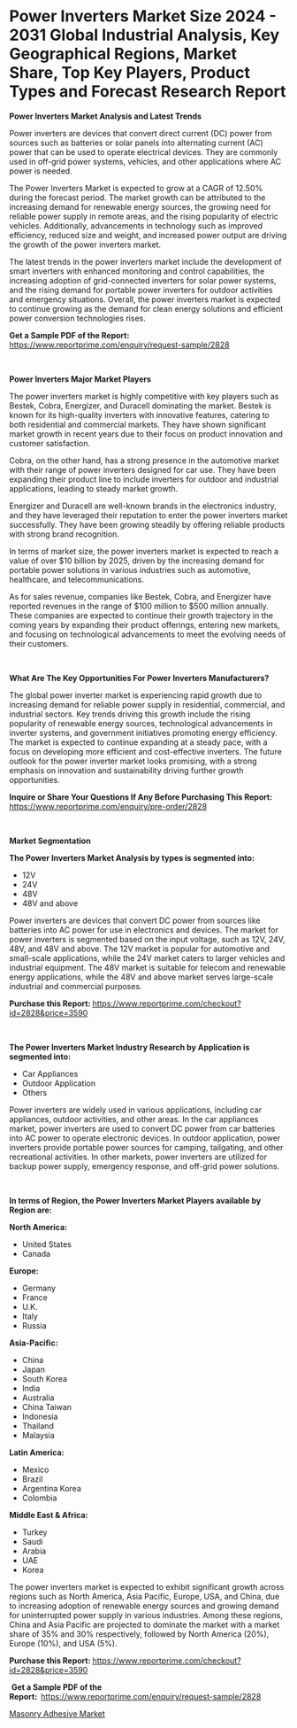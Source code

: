 <p><h1>Power Inverters Market Size 2024 - 2031 Global Industrial Analysis, Key Geographical Regions, Market Share, Top Key Players, Product Types and Forecast Research Report</h1></p><p><strong>Power Inverters Market Analysis and Latest Trends</strong></p>
<p><p>Power inverters are devices that convert direct current (DC) power from sources such as batteries or solar panels into alternating current (AC) power that can be used to operate electrical devices. They are commonly used in off-grid power systems, vehicles, and other applications where AC power is needed.</p><p>The Power Inverters Market is expected to grow at a CAGR of 12.50% during the forecast period. The market growth can be attributed to the increasing demand for renewable energy sources, the growing need for reliable power supply in remote areas, and the rising popularity of electric vehicles. Additionally, advancements in technology such as improved efficiency, reduced size and weight, and increased power output are driving the growth of the power inverters market.</p><p>The latest trends in the power inverters market include the development of smart inverters with enhanced monitoring and control capabilities, the increasing adoption of grid-connected inverters for solar power systems, and the rising demand for portable power inverters for outdoor activities and emergency situations. Overall, the power inverters market is expected to continue growing as the demand for clean energy solutions and efficient power conversion technologies rises.</p></p>
<p><strong>Get a Sample PDF of the Report:&nbsp;</strong> <a href="https://www.reportprime.com/enquiry/request-sample/2828">https://www.reportprime.com/enquiry/request-sample/2828</a></p>
<p>&nbsp;</p>
<p><strong>Power Inverters Major Market Players</strong></p>
<p><p>The power inverters market is highly competitive with key players such as Bestek, Cobra, Energizer, and Duracell dominating the market. Bestek is known for its high-quality inverters with innovative features, catering to both residential and commercial markets. They have shown significant market growth in recent years due to their focus on product innovation and customer satisfaction.</p><p>Cobra, on the other hand, has a strong presence in the automotive market with their range of power inverters designed for car use. They have been expanding their product line to include inverters for outdoor and industrial applications, leading to steady market growth.</p><p>Energizer and Duracell are well-known brands in the electronics industry, and they have leveraged their reputation to enter the power inverters market successfully. They have been growing steadily by offering reliable products with strong brand recognition.</p><p>In terms of market size, the power inverters market is expected to reach a value of over $10 billion by 2025, driven by the increasing demand for portable power solutions in various industries such as automotive, healthcare, and telecommunications.</p><p>As for sales revenue, companies like Bestek, Cobra, and Energizer have reported revenues in the range of $100 million to $500 million annually. These companies are expected to continue their growth trajectory in the coming years by expanding their product offerings, entering new markets, and focusing on technological advancements to meet the evolving needs of their customers.</p></p>
<p>&nbsp;</p>
<p><strong>What Are The Key Opportunities For Power Inverters Manufacturers?</strong></p>
<p><p>The global power inverter market is experiencing rapid growth due to increasing demand for reliable power supply in residential, commercial, and industrial sectors. Key trends driving this growth include the rising popularity of renewable energy sources, technological advancements in inverter systems, and government initiatives promoting energy efficiency. The market is expected to continue expanding at a steady pace, with a focus on developing more efficient and cost-effective inverters. The future outlook for the power inverter market looks promising, with a strong emphasis on innovation and sustainability driving further growth opportunities.</p></p>
<p><strong>Inquire or Share Your Questions If Any Before Purchasing This Report:</strong> <a href="https://www.reportprime.com/enquiry/pre-order/2828">https://www.reportprime.com/enquiry/pre-order/2828</a></p>
<p>&nbsp;</p>
<p><strong>Market Segmentation</strong></p>
<p><strong>The Power Inverters Market Analysis by types is segmented into:</strong></p>
<p><ul><li>12V</li><li>24V</li><li>48V</li><li>48V and above</li></ul></p>
<p><p>Power inverters are devices that convert DC power from sources like batteries into AC power for use in electronics and devices. The market for power inverters is segmented based on the input voltage, such as 12V, 24V, 48V, and 48V and above. The 12V market is popular for automotive and small-scale applications, while the 24V market caters to larger vehicles and industrial equipment. The 48V market is suitable for telecom and renewable energy applications, while the 48V and above market serves large-scale industrial and commercial purposes.</p></p>
<p><strong>Purchase this Report:&nbsp;</strong><a href="https://www.reportprime.com/checkout?id=2828&price=3590">https://www.reportprime.com/checkout?id=2828&price=3590</a></p>
<p>&nbsp;</p>
<p><strong>The Power Inverters Market Industry Research by Application is segmented into:</strong></p>
<p><ul><li>Car Appliances</li><li>Outdoor Application</li><li>Others</li></ul></p>
<p><p>Power inverters are widely used in various applications, including car appliances, outdoor activities, and other areas. In the car appliances market, power inverters are used to convert DC power from car batteries into AC power to operate electronic devices. In outdoor application, power inverters provide portable power sources for camping, tailgating, and other recreational activities. In other markets, power inverters are utilized for backup power supply, emergency response, and off-grid power solutions.</p></p>
<p>&nbsp;</p>
<p><strong>In terms of Region, the Power Inverters Market Players available by Region are:</strong></p>
<p>
    <p> <strong> North America: </strong>
        <ul>
            <li>United States</li>
            <li>Canada</li>
        </ul>
        </p> 
    <p> <strong> Europe: </strong>
        <ul>
            <li>Germany</li>
            <li>France</li>
            <li>U.K.</li>
            <li>Italy</li>
            <li>Russia</li>
        </ul>
        </p> 
    <p> <strong> Asia-Pacific: </strong>
        <ul>
            <li>China</li>
            <li>Japan</li>
            <li>South Korea</li>
            <li>India</li>
            <li>Australia</li>
            <li>China Taiwan</li>
            <li>Indonesia</li>
            <li>Thailand</li>
            <li>Malaysia</li>
        </ul>
        </p> 
    <p> <strong> Latin America: </strong>
        <ul>
            <li>Mexico</li>
            <li>Brazil</li>
            <li>Argentina Korea</li>
            <li>Colombia</li>
        </ul>
        </p> 
    <p> <strong> Middle East & Africa: </strong>
        <ul>
            <li>Turkey</li>
            <li>Saudi</li>
            <li>Arabia</li>
            <li>UAE</li>
            <li>Korea</li>
        </ul>
    </p>
    </p>
<p><p>The power inverters market is expected to exhibit significant growth across regions such as North America, Asia Pacific, Europe, USA, and China, due to increasing adoption of renewable energy sources and growing demand for uninterrupted power supply in various industries. Among these regions, China and Asia Pacific are projected to dominate the market with a market share of 35% and 30% respectively, followed by North America (20%), Europe (10%), and USA (5%).</p></p>
<p><strong>Purchase this Report: </strong><a href="https://www.reportprime.com/checkout?id=2828&price=3590">https://www.reportprime.com/checkout?id=2828&price=3590</a></p>
<p>&nbsp;<strong>Get a Sample PDF of the Report:&nbsp;&nbsp;</strong><a href="https://www.reportprime.com/enquiry/request-sample/2828">https://www.reportprime.com/enquiry/request-sample/2828</a></p>
<p><strong></strong></p>
<p><p><a href="https://carnation-joke-41f.notion.site/Masonry-Adhesive-Market-Size-Reflecting-a-Forecast-Till-2031-Market-By-Type-By-Application-and-By--a6bec663a95543938b725471ea131555">Masonry Adhesive Market</a></p></p>